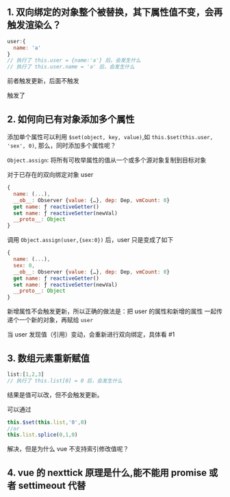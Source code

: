 ##  1. 双向绑定的对象整个被替换，其下属性值不变，会再触发渲染么？

```js
user:{
  name: 'a'
}
// 执行了 this.user = {name:'a'} 后，会发生什么
// 执行了 this.user.name = 'a' 后，会发生什么
```
前者触发更新，后面不触发

触发了

## 2. 如何向已有对象添加多个属性

添加单个属性可以利用 `$set(object, key, value)`,如 `this.$set(this.user, 'sex', 0)`,
那么，同时添加多个属性呢？

`Object.assign`: 将所有可枚举属性的值从一个或多个源对象复制到目标对象

对于已存在的双向绑定对象 user
```js
{
  name: (...),
  __ob__: Observer {value: {…}, dep: Dep, vmCount: 0}
  get name: ƒ reactiveGetter()
  set name: ƒ reactiveSetter(newVal)
  __proto__: Object
}
```
调用 `Object.assign(user,{sex:0})` 后，user 只是变成了如下
```js
{
  name: (...),
  sex: 0,
  __ob__: Observer {value: {…}, dep: Dep, vmCount: 0}
  get name: ƒ reactiveGetter()
  set name: ƒ reactiveSetter(newVal)
  __proto__: Object
}
```
新增属性不会触发更新，所以正确的做法是：把 user 的属性和新增的属性 一起传递个一个新的对象，再赋给 `user`

当 user 发现值（引用）变动，会重新进行双向绑定，具体看 #1

## 3. 数组元素重新赋值

```js
list:[1,2,3]
// 执行了 this.list[0] = 0 后，会发生什么
```

结果是值可以改，但不会触发更新。

可以通过
```js
this.$set(this.list,'0',0)
//or
this.list.splice(0,1,0)
```
解决，但是为什么 vue 不支持索引修改值呢？

## 4. vue 的 nexttick 原理是什么,能不能用 promise 或者 settimeout 代替

